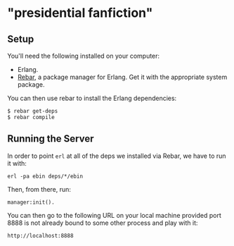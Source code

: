 # "presidential fanfiction"

## Setup

You'll need the following installed on your computer:

- Erlang.
- [Rebar](https://github.com/rebar/rebar), a package manager for Erlang. Get it with the appropriate system package.

You can then use rebar to install the Erlang dependencies:

    $ rebar get-deps
    $ rebar compile

## Running the Server

In order to point `erl` at all of the deps we installed via Rebar, we have to run it with:

    erl -pa ebin deps/*/ebin

Then, from there, run:

    manager:init().

You can then go to the following URL on your local machine provided port 8888 is not already bound to some other process and play with it:

    http://localhost:8888
